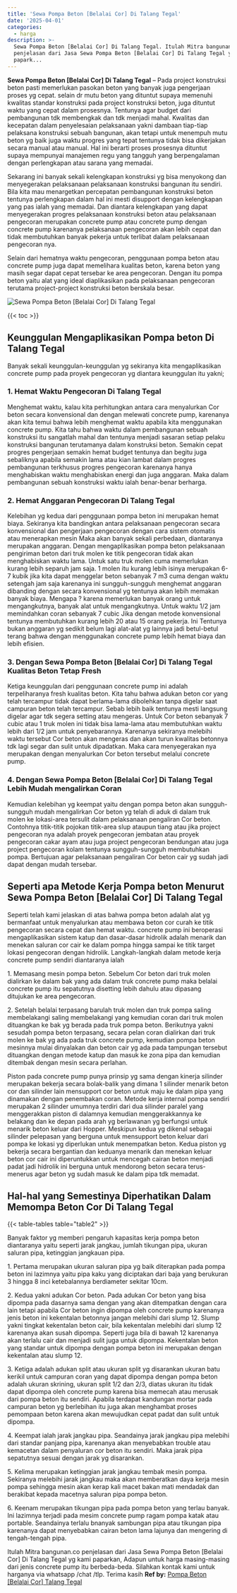 ```yaml
---
title: 'Sewa Pompa Beton [Belalai Cor] Di Talang Tegal'
date: '2025-04-01'
categories:
  - harga
description: >-
  Sewa Pompa Beton [Belalai Cor] Di Talang Tegal. Itulah Mitra bangunan.co
  penjelasan dari Jasa Sewa Pompa Beton [Belalai Cor] Di Talang Tegal yg kami
  papark...
---
```


**Sewa Pompa Beton \[Belalai Cor\] Di Talang Tegal** – Pada project konstruksi beton pasti memerlukan pasokan beton yang banyak juga pengerjaan proses yg cepat. selain dr mutu beton yang dituntut supaya memenuhi kwalitas standar konstruksi pada project konstruksi beton, juga dituntut waktu yang cepat dalam prosesnya. Tentunya agar budget dari pembangunan tdk membengkak dan tdk menjadi mahal. Kwalitas dan kecepatan dalam penyelesaian pelaksanaan yakni dambaan tiap-tiap pelaksana konstruksi sebuah bangunan, akan tetapi untuk menempuh mutu beton yg baik juga waktu progres yang tepat tentunya tidak bisa dikerjakan secara manual atau manual. Hal ini berarti proses prosesnya dituntut supaya mempunyai manajemen regu yang tangguh yang berpengalaman dengan perlengkapan atau sarana yang memadai.

Sekarang ini banyak sekali kelengkapan konstruksi yg bisa menyokong dan menyegerakan pelaksanaan pelaksanaan konstruksi bangunan itu sendiri. Bila kita mau menargetkan percepatan pembangunan konstruksi beton tentunya perlengkapan dalam hal ini mesti disupport dengan kelengkapan yang pas ialah yang memadai. Dan diantara kelengkapan yang dapat menyegerakan progres pelaksanaan konstruksi beton atau pelaksanaan pengecoran merupakan concrete pump atau concrete pump dengan concrete pump karenanya pelaksanaan pengecoran akan lebih cepat dan tidak membutuhkan banyak pekerja untuk terlibat dalam pelaksanaan pengecoran nya.

Selain dari hematnya waktu pengecoran, penggunaan pompa beton atau concrete pump juga dapat memelihara kualitas beton, karena beton yang masih segar dapat cepat tersebar ke area pengecoran. Dengan itu pompa beton yaitu alat yang ideal diaplikasikan pada pelaksanaan pengecoran terutama project-project konstruksi beton berskala besar.

![Sewa Pompa Beton [Belalai Cor] Di Talang Tegal](/images/sewa-concrete-pump-17.png)

{{< toc >}}

## Keunggulan Mengaplikasikan Pompa beton Di Talang Tegal

Banyak sekali keunggulan-keunggulan yg sekiranya kita mengaplikasikan concrete pump pada proyek pengecoran yg diantara keunggulan itu yakni;

### 1\. Hemat Waktu Pengecoran Di Talang Tegal

Menghemat waktu, kalau kita perhitungkan antara cara menyalurkan Cor beton secara konvensional dan dengan melewati concrete pump, karenanya akan kita temui bahwa lebih menghemat waktu apabila kita menggunakan concrete pump. Kita tahu bahwa waktu dalam pembangunan sebuah konstruksi itu sangatlah mahal dan tentunya menjadi sasaran setiap pelaku konstruksi bangunan terutamanya dalam konstruksi beton. Semakin cepat progres pengerjaan semakin hemat budget tentunya dan begitu juga sebaliknya apabila semakin lama atau kian lambat dalam progres pembangunan terkhusus progres pengecoran karenanya hanya menghabiskan waktu menghabiskan energi dan juga anggaran. Maka dalam pembangunan sebuah konstruksi waktu ialah benar-benar berharga.

### 2\. Hemat Anggaran Pengecoran Di Talang Tegal

Kelebihan yg kedua dari penggunaan pompa beton ini merupakan hemat biaya. Sekiranya kita bandingkan antara pelaksanaan pengecoran secara konvensional dan pengerjaan pengecoran dengan cara sistem otomatis atau menerapkan mesin Maka akan banyak sekali perbedaan, diantaranya merupakan anggaran. Dengan mengaplikasikan pompa beton pelaksanaan pengiriman beton dari truk molen ke titik pengecoran tidak akan menghabiskan waktu lama. Untuk satu truk molen cuma memerlukan kurang lebih separuh jam saja. 1 molen itu kurang lebih isinya merupakan 6-7 kubik jika kita dapat menggelar beton sebanyak 7 m3 cuma dengan waktu setengah jam saja karenanya ini sungguh-sungguh menghemat anggaran dibanding dengan secara konvensional yg tentunya akan lebih memakan banyak biaya. Mengapa ? karena memerlukan banyak orang untuk mengangkutnya, banyak alat untuk mengangkutnya. Untuk waktu 1/2 jam memindahkan coran sebanyak 7 cubic Jika dengan metode konvensional tentunya membutuhkan kurang lebih 20 atau 15 orang pekerja. Ini Tentunya bukan anggaran yg sedikit belum lagi alat-alat yg lainnya jadi betul-betul terang bahwa dengan menggunakan concrete pump lebih hemat biaya dan lebih efisien.

### 3\. Dengan Sewa Pompa Beton \[Belalai Cor\] Di Talang Tegal Kualitas Beton Tetap Fresh

Ketiga keunggulan dari penggunaan concrete pump ini adalah terpeliharanya fresh kualitas beton. Kita tahu bahwa adukan beton cor yang telah tercampur tidak dapat berlama-lama dibolehkan tanpa digelar saat campuran beton telah tercampur. Sebab lebih baik tentunya mesti langsung digelar agar tdk segera setting atau mengeras. Untuk Cor beton sebanyak 7 cubic atau 1 truk molen ini tidak bisa lama-lama atau membutuhkan waktu lebih dari 1/2 jam untuk penyebarannya. Karenanya sekiranya melebihi waktu tersebut Cor beton akan mengeras dan akan turun kwalitas betonnya tdk lagi segar dan sulit untuk dipadatkan. Maka cara menyegerakan nya merupakan dengan menyalurkan Cor beton tersebut melalui concrete pump.

### 4\. Dengan Sewa Pompa Beton \[Belalai Cor\] Di Talang Tegal Lebih Mudah mengalirkan Coran

Kemudian kelebihan yg keempat yaitu dengan pompa beton akan sungguh-sungguh mudah mengalirkan Cor beton yg telah di aduk di dalam truk molen ke lokasi-area tersulit dalam pelaksanaan pengaliran Cor beton. Contohnya titik-titik pojokan titik-area slup ataupun tiang atau jika project pengecoran nya adalah proyek pengecoran jembatan atau proyek pengecoran cakar ayam atau juga project pengecoran bendungan atau juga project pengecoran kolam tentunya sungguh-sungguh membutuhkan pompa. Bertujuan agar pelaksanaan pengaliran Cor beton cair yg sudah jadi dapat dengan mudah tersebar.

## Seperti apa Metode Kerja Pompa beton Menurut Sewa Pompa Beton \[Belalai Cor\] Di Talang Tegal

Seperti telah kami jelaskan di atas bahwa pompa beton adalah alat yg bermanfaat untuk menyalurkan atau membawa beton cor curah ke titik pengecoran secara cepat dan hemat waktu. concrete pump ini beroperasi mengaplikasikan sistem katup dan dasar-dasar hidrolik adalah menarik dan menekan saluran cor cair ke dalam pompa hingga sampai ke titik target lokasi pengecoran dengan hidrolik. Langkah-langkah dalam metode kerja concrete pump sendiri diantaranya ialah

1\. Memasang mesin pompa beton. Sebelum Cor beton dari truk molen dialirkan ke dalam bak yang ada dalam truk concrete pump maka belalai concrete pump itu sepatutnya disetting lebih dahulu atau dipasang ditujukan ke area pengecoran.

2\. Setelah belalai terpasang barulah truk molen dan truk pompa saling membelakangi saling membelakangi yang kemudian coran dari truk molen dituangkan ke bak yg berada pada truk pompa beton. Berikutnya yakni sesudah pompa beton terpasang, secara pelan coran dialirkan dari truk molen ke bak yg ada pada truk concrete pump, kemudian pompa beton mesinnya mulai dinyalakan dan beton cair yg ada pada tampungan tersebut dituangkan dengan metode katup dan masuk ke zona pipa dan kemudian ditembak dengan mesin secara perlahan.

Piston pada concrete pump punya prinsip yg sama dengan kinerja silinder merupakan bekerja secara bolak-balik yang dimana 1 silinder menarik beton cor dan silinder lain mensupport cor beton untuk maju ke dalam pipa yang dinamakan dengan penembakan coran. Metode kerja internal pompa sendiri merupakan 2 silinder umumnya terdiri dari dua silinder paralel yang menggerakkan piston di dalamnya kemudian menggerakkannya ke belakang dan ke depan pada arah yg berlawanan yg berfungsi untuk menarik beton keluar dari Hopper. Meskipun kedua yg dikenal sebagai silinder pelepasan yang berguna untuk mensupport beton keluar dari pompa ke lokasi yg diperlukan untuk menempatkan beton. Kedua piston yg bekerja secara bergantian dan keduanya menarik dan menekan keluar beton cor cair ini diperuntukkan untuk mencegah cairan beton menjadi padat jadi hidrolik ini berguna untuk mendorong beton secara terus-menerus agar beton yg sudah masuk ke dalam pipa tdk memadat.

## Hal-hal yang Semestinya Diperhatikan Dalam Memompa Beton Cor Di Talang Tegal

{{< table-tables table="table2" >}}

Banyak faktor yg memberi pengaruh kapasitas kerja pompa beton diantaranya yaitu seperti jarak jangkau, jumlah tikungan pipa, ukuran saluran pipa, ketinggian jangkauan pipa.

1\. Pertama merupakan ukuran saluran pipa yg baik diterapkan pada pompa beton ini lazimnya yaitu pipa kaku yang diciptakan dari baja yang berukuran 3 hingga 8 inci ketebalannya berdiameter sekitar 10cm.

2\. Kedua yakni adukan Cor beton. Pada adukan Cor beton yang bisa dipompa pada dasarnya sama dengan yang akan ditempatkan dengan cara lain tetapi apabila Cor beton ingin dipompa oleh concrete pump karenanya jenis beton ini kekentalan betonnya jangan melebihi dari slump 12. Slump yakni tingkat kekentalan beton cair, bila kekentalan melebihi dari slump 12 karenanya akan susah dipompa. Seperti juga bila di bawah 12 karenanya akan terlalu cair dan menjadi sulit juga untuk dipompa. Kekentalan beton yang standar untuk dipompa dengan pompa beton ini merupakan dengan kekentalan atau slump 12.

3\. Ketiga adalah adukan split atau ukuran split yg disarankan ukuran batu kerikil untuk campuran coran yang dapat dipompa dengan pompa beton adalah ukuran skrining, ukuran split 1/2 dan 2/3, diatas ukuran itu tidak dapat dipompa oleh concrete pump karena bisa memecah atau merusak dari pompa beton itu sendiri. Apabila terdapat kandungan mortar pada campuran beton yg berlebihan itu juga akan menghambat proses pemompaan beton karena akan mewujudkan cepat padat dan sulit untuk dipompa.

4\. Keempat ialah jarak jangkau pipa. Seandainya jarak jangkau pipa melebihi dari standar panjang pipa, karenanya akan menyebabkan trouble atau kemacetan dalam penyaluran cor beton itu sendiri. Maka jarak pipa sepatutnya sesuai dengan jarak yg disarankan.

5\. Kelima merupakan ketinggian jarak jangkau tembak mesin pompa. Sekiranya melebihi jarak jangkau maka akan memberatkan daya kerja mesin pompa sehingga mesin akan kerap kali macet bakan mati mendadak dan berakibat kepada macetnya saluran pipa pompa beton.

6\. Keenam merupakan tikungan pipa pada pompa beton yang terlau banyak. Ini lazimnya terjadi pada mesim concrete pump ragam pompa katak atau portable. Seandainya terlalu bnanyak sambungan pipa atau tikungan pipa karenanya dapat menyebabkan cairan beton lama lajunya dan mengering di tengah-tengah pipa.

Itulah Mitra bangunan.co penjelasan dari Jasa Sewa Pompa Beton \[Belalai Cor\] Di Talang Tegal yg kami paparkan, Adapun untuk harga masing-masing dari jenis concrete pump itu berbeda-beda. Silahkan kontak kami untuk harganya via whatsapp /chat /tlp. Terima kasih
**Ref by:** [Pompa Beton [Belalai Cor] Talang Tegal](https://id.wikipedia.org/wiki/Pompa)
